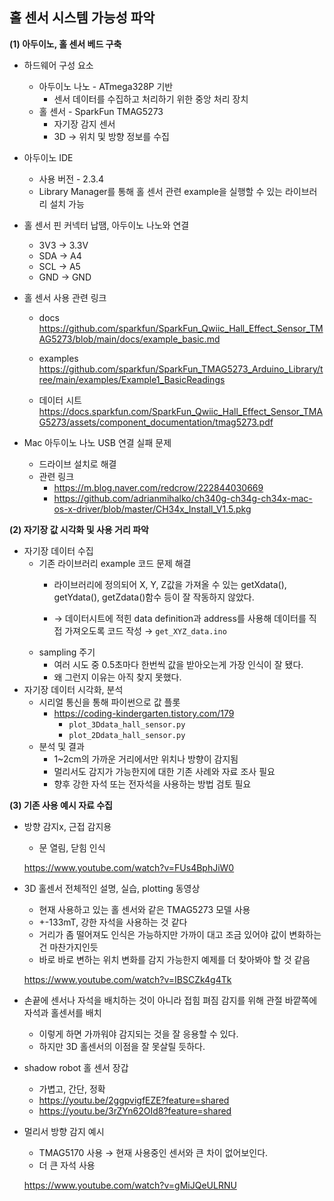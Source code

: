 ## 홀 센서 시스템 가능성 파악

**(1) 아두이노, 홀 센서 베드 구축**

- 하드웨어 구성 요소
    - 아두이노 나노 - ATmega328P 기반
        - 센서 데이터를 수집하고 처리하기 위한 중앙 처리 장치
    - 홀 센서 - SparkFun TMAG5273
        - 자기장 감지 센서
        - 3D → 위치 및 방향 정보를 수집
- 아두이노 IDE
    - 사용 버전 - 2.3.4
    - Library Manager를 통해 홀 센서 관련 example을 실행할 수 있는 라이브러리 설치 가능
    
- 홀 센서 핀 커넥터 납땜, 아두이노 나노와 연결
    - 3V3 → 3.3V
    - SDA -> A4
    - SCL -> A5
    - GND → GND
- 홀 센서 사용 관련 링크
    - docs
        https://github.com/sparkfun/SparkFun_Qwiic_Hall_Effect_Sensor_TMAG5273/blob/main/docs/example_basic.md
        
    - examples
        https://github.com/sparkfun/SparkFun_TMAG5273_Arduino_Library/tree/main/examples/Example1_BasicReadings
        
    - 데이터 시트
        https://docs.sparkfun.com/SparkFun_Qwiic_Hall_Effect_Sensor_TMAG5273/assets/component_documentation/tmag5273.pdf
        
- Mac 아두이노 나노 USB 연결 실패 문제
    - 드라이브 설치로 해결
    - 관련 링크
        - https://m.blog.naver.com/redcrow/222844030669
        - https://github.com/adrianmihalko/ch340g-ch34g-ch34x-mac-os-x-driver/blob/master/CH34x_Install_V1.5.pkg

**(2) 자기장 값 시각화 및 사용 거리 파악**

- 자기장 데이터 수집
    - 기존 라이브러리 example 코드 문제 해결
        - 라이브러리에 정의되어 X, Y, Z값을 가져올 수 있는 getXdata(), getYdata(), getZdata()함수 등이 잘 작동하지 않았다.
            
        - → 데이터시트에 적힌 data definition과 address를 사용해 데이터를 직접 가져오도록 코드 작성 → `get_XYZ_data.ino`
    - sampling 주기
        - 여러 시도 중 0.5초마다 한번씩 값을 받아오는게 가장 인식이 잘 됐다.
        - 왜 그런지 이유는 아직 찾지 못했다.
- 자기장 데이터 시각화, 분석
    - 시리얼 통신을 통해 파이썬으로 값 플롯
        - https://coding-kindergarten.tistory.com/179
            - `plot_3Ddata_hall_sensor.py`
            - `plot_2Ddata_hall_sensor.py`
    - 분석 및 결과
        - 1~2cm의 가까운 거리에서만 위치나 방향이 감지됨
        - 멀리서도 감지가 가능한지에 대한 기존 사례와 자료 조사 필요
        - 향후 강한 자석 또는 전자석을 사용하는 방법 검토 필요

**(3) 기존 사용 예시 자료 수집**

- 방향 감지x, 근접 감지용
    - 문 열림, 닫힘 인식
    
    https://www.youtube.com/watch?v=FUs4BphJiW0
    
- 3D 홀센서 전체적인 설명, 실습, plotting 동영상
    - 현재 사용하고 있는 홀 센서와 같은 TMAG5273 모델 사용
    - +-133mT, 강한 자석을 사용하는 것 같다
    - 거리가 좀 떨어져도 인식은 가능하지만 가까이 대고 조금 있어야 값이 변화하는 건 마찬가지인듯
    - 바로 바로 변하는 위치 변화를 감지 가능한지 예제를 더 찾아봐야 할 것 같음
    
    https://www.youtube.com/watch?v=IBSCZk4g4Tk
    
- 손끝에 센서나 자석을 배치하는 것이 아니라 접힘 펴짐 감지를 위해 관절 바깥쪽에 자석과 홀센서를 배치
    - 이렇게 하면 가까워야 감지되는 것을 잘 응용할 수 있다.
    - 하지만 3D 홀센서의 이점을 잘 못살릴 듯하다.
    
- shadow robot 홀 센서 장갑
    - 가볍고, 간단, 정확
    - https://youtu.be/2ggpvigfEZE?feature=shared
    - https://youtu.be/3rZYn62OId8?feature=shared

- 멀리서 방향 감지 예시
    - TMAG5170 사용 → 현재 사용중인 센서와 큰 차이 없어보인다.
    - 더 큰 자석 사용
    
    https://www.youtube.com/watch?v=gMiJQeULRNU